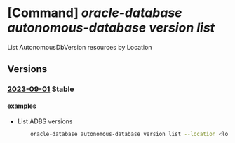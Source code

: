 # [Command] _oracle-database autonomous-database version list_

List AutonomousDbVersion resources by Location

## Versions

### [2023-09-01](/Resources/mgmt-plane/L3N1YnNjcmlwdGlvbnMve30vcHJvdmlkZXJzL29yYWNsZS5kYXRhYmFzZS9sb2NhdGlvbnMve30vYXV0b25vbW91c2RidmVyc2lvbnM=/2023-09-01.xml) **Stable**

<!-- mgmt-plane /subscriptions/{}/providers/oracle.database/locations/{}/autonomousdbversions 2023-09-01 -->

#### examples

- List ADBS versions
    ```bash
        oracle-database autonomous-database version list --location <location>
    ```
